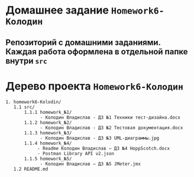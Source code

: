 #  Домашнее задание `Homework6-Колодин`

Репозиторий с домашними заданиями. Каждая работа оформлена в отдельной папке внутри `src`
---
# Дерево проекта `Homework6-Колодин`
```
1. homework6-Kolodin/
   1.1 src/
       1.1.1 homework_№1/
             - Колодин Владислав - ДЗ №1 Техники тест-дизайна.docx
       1.1.2 homework_№2/
             - Колодин Владислав - ДЗ №2 Тестовая документация.docx
       1.1.3 homework_№3/
             - Колодин Владислав - ДЗ №3 UML-диаграммы.jpg
       1.1.4 homework_№4/
            - Readme Колодин Владислав – ДЗ №4 HoppScotch.docx
            - Postman Library API v2.json
       1.1.5 homework_№5/
             - Колодин Владислав – ДЗ №5 JMeter.jmx
   1.2 README.md


